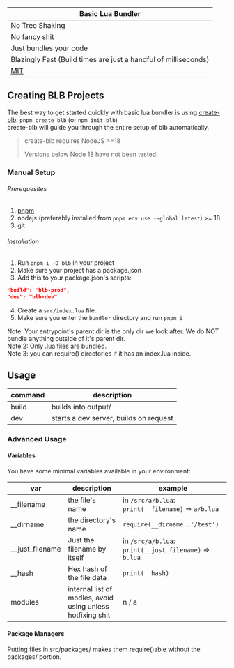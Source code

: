 | Basic Lua Bundler                                                                                      |
|--------------------------------------------------------------------------------------------------------|
| No Tree Shaking                                                                                        |
| No fancy shit                                                                                          |
| Just bundles your code                                                                                 |
| Blazingly Fast (Build times are just a handful of milliseconds)                                        |
| [MIT](./LICENSE)                                                                                       |

## Creating BLB Projects

The best way to get started quickly with basic lua bundler is using [create-blb](https://npm.im/create-blb): `pnpm create blb` (or `npm init blb`)<br/>
create-blb will guide you through the entire setup of blb automatically.<br/>
> create-blb requires NodeJS >=18
>
> Versions below Node 18 have not been tested.

### Manual Setup

###### Prerequesites

1. [pnpm](https://pnpm.io)
2. nodejs (preferably installed from `pnpm env use --global latest`) >= 18
3. git

###### Installation

1. Run `pnpm i -D blb` in your project
2. Make sure your project has a package.json
3. Add this to your package.json's scripts:
```json
"build": "blb-prod",
"dev": "blb-dev"
```
4. Create a `src/index.lua` file.
5. Make sure you enter the `bundler` directory and run `pnpm i`

Note: Your entrypoint's parent dir is the only dir we look after. We do NOT bundle anything outside of it's parent dir.<br/>
Note 2: Only .lua files are bundled.<br/>
Note 3: you can require() directories if it has an index.lua inside.

## Usage

| command | description                            |
|---------|----------------------------------------|
| build   | builds into output/                    |
| dev     | starts a dev server, builds on request |

### Advanced Usage

#### Variables

You have some minimal variables available in your environment:

| var             | description                                                | example                                                |
|-----------------|------------------------------------------------------------|--------------------------------------------------------|
| __filename      | the file's name                                            | in `/src/a/b.lua`: `print(__filename)` => `a/b.lua`    |
| __dirname       | the directory's name                                       | `require(__dirname..'/test')`                          |
| __just_filename | Just the filename by itself                                | in `/src/a/b.lua`: `print(__just_filename)` => `b.lua` |
| __hash          | Hex hash of the file data                                  | `print(__hash)`                                        |
| modules         | internal list of modles, avoid using unless hotfixing shit | n / a                                                  |

#### Package Managers
Putting files in src/packages/ makes them require()able without the packages/ portion.
